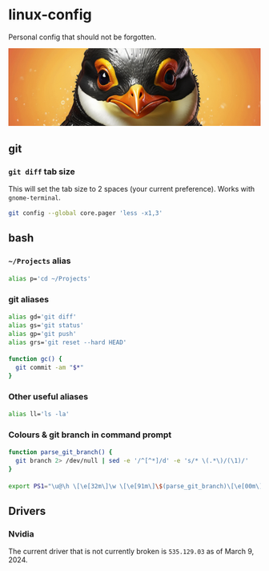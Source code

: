 # linux-config

Personal config that should not be forgotten.

<img src="linux-penguin.jpg">

## git

### `git diff` tab size

This will set the tab size to 2 spaces (your current preference). Works with `gnome-terminal`.

```bash
git config --global core.pager 'less -x1,3'
```

## bash

### `~/Projects` alias

```bash
alias p='cd ~/Projects'
```

### git aliases

```bash
alias gd='git diff'
alias gs='git status'
alias gp='git push'
alias grs='git reset --hard HEAD'

function gc() {
  git commit -am "$*"
}
```

### Other useful aliases

```bash
alias ll='ls -la'
```

### Colours & git branch in command prompt

```bash
function parse_git_branch() {
  git branch 2> /dev/null | sed -e '/^[^*]/d' -e 's/* \(.*\)/(\1)/'
}

export PS1="\u@\h \[\e[32m\]\w \[\e[91m\]\$(parse_git_branch)\[\e[00m\]$ "
```

## Drivers

### Nvidia

The current driver that is not currently broken is `535.129.03` as of March 9, 2024.
